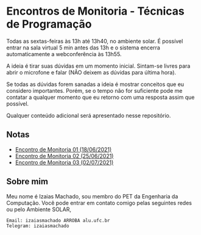# Encontros de Monitoria - Técnicas de Programação
Todas as sextas-feiras às 13h até 13h40, no ambiente solar. É possível entrar na sala virtual 5 min antes das 13h e o sistema encerra automaticamente a webconferência às 13h55.

A ideia é tirar suas dúvidas em um momento inicial. Sintam-se livres para abrir o microfone e falar (NÃO deixem as dúvidas para última hora). 

Se todas as dúvidas forem sanadas a ideia é mostrar conceitos que eu considero importantes. Porém, se o tempo não for suficiente pode me contatar a qualquer momento que eu retorno com uma resposta assim que possível.

Qualquer conteúdo adicional será apresentado nesse repositório.

## Notas
- [Encontro de Monitoria 01 (18/06/2021)](https://github.com/izaiasmachado/monitoria-tecnicas-2021.1/blob/main/notas/encontro01.md)
- [Encontro de Monitoria 02 (25/06/2021)](https://github.com/izaiasmachado/monitoria-tecnicas-2021.1/blob/main/notas/encontro02.md)
- [Encontro de Monitoria 03 (02/07/2021)](https://github.com/izaiasmachado/monitoria-tecnicas-2021.1/blob/main/notas/encontro03.md)

## Sobre mim
Meu nome é Izaias Machado, sou membro do PET da Engenharia da Computação. Você pode entrar em contato comigo pelas seguintes redes ou pelo Ambiente SOLAR,
```
Email: izaiasmachado ARROBA alu.ufc.br
Telegram: izaiasmachado
```
